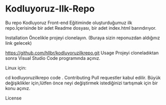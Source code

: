 # Kodluyoruz-Ilk-Repo
Bu repo Kodluyoruz Front-end Eğitiminde oluşturduğumuz ilk repo.İçerisinde bir adet Readme dosyası, bir adet index.html barındırıyor.

Installation
Öncelikle projeyi clonelayın. (Buraya sizin reponuzdan aldığınız link gelecek)

https://github.com/hllbr/kodluyoruzilkrepo.git
Usage
Projeyi cloneladıktan sonra Visual Studio Code programında açınız.

Linux için:

cd kodluyoruzilkrepo
code .
Contributing
Pull requestler kabul edilir. Büyük değişiklikler için,lütfen önce neyi değiştirmek istediğinizi tartışmak için bir konu açınız.

License
